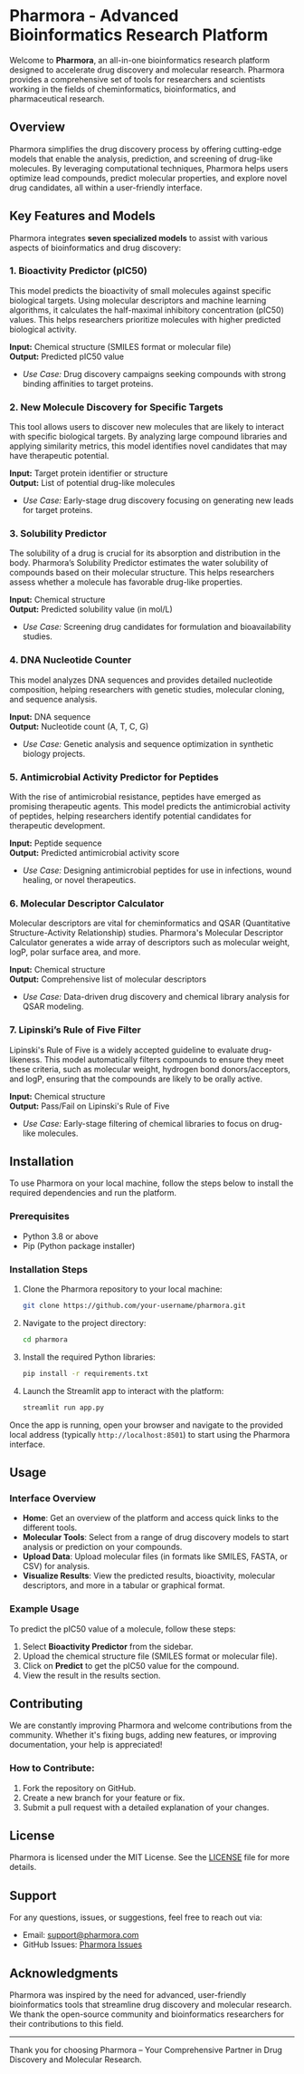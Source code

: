 # Pharmora - Advanced Bioinformatics Research Platform

Welcome to **Pharmora**, an all-in-one bioinformatics research platform designed to accelerate drug discovery and molecular research. Pharmora provides a comprehensive set of tools for researchers and scientists working in the fields of cheminformatics, bioinformatics, and pharmaceutical research.

## Overview

Pharmora simplifies the drug discovery process by offering cutting-edge models that enable the analysis, prediction, and screening of drug-like molecules. By leveraging computational techniques, Pharmora helps users optimize lead compounds, predict molecular properties, and explore novel drug candidates, all within a user-friendly interface.

## Key Features and Models

Pharmora integrates **seven specialized models** to assist with various aspects of bioinformatics and drug discovery:

### 1. **Bioactivity Predictor (pIC50)**  
   This model predicts the bioactivity of small molecules against specific biological targets. Using molecular descriptors and machine learning algorithms, it calculates the half-maximal inhibitory concentration (pIC50) values. This helps researchers prioritize molecules with higher predicted biological activity.
   
   **Input:** Chemical structure (SMILES format or molecular file)  
   **Output:** Predicted pIC50 value
   
   - *Use Case:* Drug discovery campaigns seeking compounds with strong binding affinities to target proteins.

### 2. **New Molecule Discovery for Specific Targets**  
   This tool allows users to discover new molecules that are likely to interact with specific biological targets. By analyzing large compound libraries and applying similarity metrics, this model identifies novel candidates that may have therapeutic potential.

   **Input:** Target protein identifier or structure  
   **Output:** List of potential drug-like molecules
   
   - *Use Case:* Early-stage drug discovery focusing on generating new leads for target proteins.

### 3. **Solubility Predictor**  
   The solubility of a drug is crucial for its absorption and distribution in the body. Pharmora’s Solubility Predictor estimates the water solubility of compounds based on their molecular structure. This helps researchers assess whether a molecule has favorable drug-like properties.

   **Input:** Chemical structure  
   **Output:** Predicted solubility value (in mol/L)
   
   - *Use Case:* Screening drug candidates for formulation and bioavailability studies.

### 4. **DNA Nucleotide Counter**  
   This model analyzes DNA sequences and provides detailed nucleotide composition, helping researchers with genetic studies, molecular cloning, and sequence analysis.

   **Input:** DNA sequence  
   **Output:** Nucleotide count (A, T, C, G)
   
   - *Use Case:* Genetic analysis and sequence optimization in synthetic biology projects.

### 5. **Antimicrobial Activity Predictor for Peptides**  
   With the rise of antimicrobial resistance, peptides have emerged as promising therapeutic agents. This model predicts the antimicrobial activity of peptides, helping researchers identify potential candidates for therapeutic development.

   **Input:** Peptide sequence  
   **Output:** Predicted antimicrobial activity score
   
   - *Use Case:* Designing antimicrobial peptides for use in infections, wound healing, or novel therapeutics.

### 6. **Molecular Descriptor Calculator**  
   Molecular descriptors are vital for cheminformatics and QSAR (Quantitative Structure-Activity Relationship) studies. Pharmora's Molecular Descriptor Calculator generates a wide array of descriptors such as molecular weight, logP, polar surface area, and more.

   **Input:** Chemical structure  
   **Output:** Comprehensive list of molecular descriptors
   
   - *Use Case:* Data-driven drug discovery and chemical library analysis for QSAR modeling.

### 7. **Lipinski’s Rule of Five Filter**  
   Lipinski's Rule of Five is a widely accepted guideline to evaluate drug-likeness. This model automatically filters compounds to ensure they meet these criteria, such as molecular weight, hydrogen bond donors/acceptors, and logP, ensuring that the compounds are likely to be orally active.

   **Input:** Chemical structure  
   **Output:** Pass/Fail on Lipinski's Rule of Five
   
   - *Use Case:* Early-stage filtering of chemical libraries to focus on drug-like molecules.

## Installation

To use Pharmora on your local machine, follow the steps below to install the required dependencies and run the platform.

### Prerequisites

- Python 3.8 or above
- Pip (Python package installer)

### Installation Steps

1. Clone the Pharmora repository to your local machine:

    ```bash
    git clone https://github.com/your-username/pharmora.git
    ```

2. Navigate to the project directory:

    ```bash
    cd pharmora
    ```

3. Install the required Python libraries:

    ```bash
    pip install -r requirements.txt
    ```

4. Launch the Streamlit app to interact with the platform:

    ```bash
    streamlit run app.py
    ```

Once the app is running, open your browser and navigate to the provided local address (typically `http://localhost:8501`) to start using the Pharmora interface.

## Usage

### Interface Overview
- **Home**: Get an overview of the platform and access quick links to the different tools.
- **Molecular Tools**: Select from a range of drug discovery models to start analysis or prediction on your compounds.
- **Upload Data**: Upload molecular files (in formats like SMILES, FASTA, or CSV) for analysis.
- **Visualize Results**: View the predicted results, bioactivity, molecular descriptors, and more in a tabular or graphical format.

### Example Usage

To predict the pIC50 value of a molecule, follow these steps:

1. Select **Bioactivity Predictor** from the sidebar.
2. Upload the chemical structure file (SMILES format or molecular file).
3. Click on **Predict** to get the pIC50 value for the compound.
4. View the result in the results section.

## Contributing

We are constantly improving Pharmora and welcome contributions from the community. Whether it's fixing bugs, adding new features, or improving documentation, your help is appreciated!

### How to Contribute:

1. Fork the repository on GitHub.
2. Create a new branch for your feature or fix.
3. Submit a pull request with a detailed explanation of your changes.

## License

Pharmora is licensed under the MIT License. See the [LICENSE](LICENSE) file for more details.

## Support

For any questions, issues, or suggestions, feel free to reach out via:

- Email: support@pharmora.com
- GitHub Issues: [Pharmora Issues](https://github.com/your-username/pharmora/issues)

## Acknowledgments

Pharmora was inspired by the need for advanced, user-friendly bioinformatics tools that streamline drug discovery and molecular research. We thank the open-source community and bioinformatics researchers for their contributions to this field.

---

Thank you for choosing Pharmora – Your Comprehensive Partner in Drug Discovery and Molecular Research.
